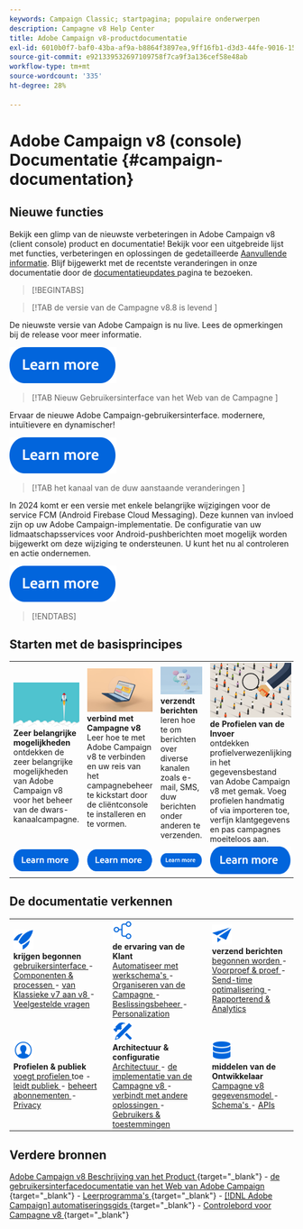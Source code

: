 ```yaml
---
keywords: Campaign Classic; startpagina; populaire onderwerpen
description: Campagne v8 Help Center
title: Adobe Campaign v8-productdocumentatie
exl-id: 6010b0f7-baf0-43ba-af9a-b8864f3897ea,9ff16fb1-d3d3-44fe-9016-15abffdbc74e
source-git-commit: e921339532697109758f7ca9f3a136cef58e48ab
workflow-type: tm+mt
source-wordcount: '335'
ht-degree: 28%

---
```


# Adobe Campaign v8 (console) Documentatie {#campaign-documentation}

## Nieuwe functies

Bekijk een glimp van de nieuwste verbeteringen in Adobe Campaign v8 (client console) product en documentatie! Bekijk voor een uitgebreide lijst met functies, verbeteringen en oplossingen de gedetailleerde [Aanvullende informatie](start/release-notes.md). Blijf bijgewerkt met de recentste veranderingen in onze documentatie door de [ documentatieupdates ](start/documentation-updates.md) pagina te bezoeken.

>[!BEGINTABS]

>[!TAB  de versie van de Campagne v8.8 is levend ]

De nieuwste versie van Adobe Campaign is nu live. Lees de opmerkingen bij de release voor meer informatie.

[![afbeelding](assets/do-not-localize/learn-more-button.svg)](start/release-notes.md)


>[!TAB  Nieuw Gebruikersinterface van het Web van de Campagne ]

Ervaar de nieuwe Adobe Campaign-gebruikersinterface. modernere, intuïtievere en dynamischer!

[![afbeelding](assets/do-not-localize/learn-more-button.svg)](start/campaign-ui.md#ac-web-ui)


>[!TAB  het kanaal van de duw aanstaande veranderingen ]

In 2024 komt er een versie met enkele belangrijke wijzigingen voor de service FCM (Android Firebase Cloud Messaging). Deze kunnen van invloed zijn op uw Adobe Campaign-implementatie. De configuratie van uw lidmaatschapsservices voor Android-pushberichten moet mogelijk worden bijgewerkt om deze wijziging te ondersteunen. U kunt het nu al controleren en actie ondernemen.

[![afbeelding](assets/do-not-localize/learn-more-button.svg)](../technotes/upgrades/push-technote.md)



>[!ENDTABS]

## Starten met de basisprincipes

<table style="table-layout:fixed">
  <tr style="border: 0;">
    <td>
    <a href="start/whats-new.md"><img src="assets/do-not-localize/start-capabilities.png"></a>
    <div><strong> Zeer belangrijke mogelijkheden </strong><br/> ontdekken de zeer belangrijke mogelijkheden van Adobe Campaign v8 voor het beheer van de dwars-kanaalcampagne.</div>
    </td>
    <td>
    <a href="start/connect.md"><img src="assets/do-not-localize/start-connect.jpeg"></a>
    <div><strong> verbind met Campagne v8 </strong><br/> Leer hoe te met Adobe Campaign v8 te verbinden en uw reis van het campagnebeheer te kickstart door de cliëntconsole te installeren en te vormen.</div><br/>
    </td>
    <td>
    <a href="start/create-message.md"><img src="assets/do-not-localize/start-send.jpeg"></a>
    <div><strong> verzendt berichten </strong><br/> leren hoe te om berichten over diverse kanalen zoals e-mail, SMS, duw berichten onder anderen te verzenden.
    </div></td>
    <td>
    <a href="audiences/create-profiles.md"><img src="assets/do-not-localize/start-profiles.png"></a>
    <div><strong> de Profielen van de Invoer </strong><br/> ontdekken profielverwezenlijking in het gegevensbestand van Adobe Campaign v8 met gemak. Voeg profielen handmatig of via importeren toe, verfijn klantgegevens en pas campagnes moeiteloos aan.</div>
    </td>
  </tr>
  <tr style="border: 0;">
    <td align="center"><a href="start/whats-new.md"><img src="assets/do-not-localize/learn-more-button.svg"></a></td>
    <td align="center"><a href="start/connect.md"><img src="assets/do-not-localize/learn-more-button.svg"></a></td>
    <td align="center"><a href="start/create-message.md"><img src="assets/do-not-localize/learn-more-button.svg"></a></td>
    <td align="center"><a href="audiences/create-profiles.md"><img src="assets/do-not-localize/learn-more-button.svg"></a></td>
    </tr>
</table>

## De documentatie verkennen

<table style="table-layout:auto">
  <tr style="border: 0;">
    <td>
      <img src="assets/do-not-localize/icon-start.svg" width="35px">
    <br/>
      <strong> krijgen begonnen </strong><br/> <a href="start/campaign-ui.md"> gebruikersinterface </a> - <a href="start/ac-components.md"> Componenten &amp; processen </a> - <a href="start/v7-to-v8.md"> van Klassieke v7 aan v8 </a> - <a href="start/campaign-faq.md"> Veelgestelde vragen </a>
    </td>
    <td>
      <img src="assets/do-not-localize/icon-experience.svg" width="35px">
    <br/>
      <strong> de ervaring van de Klant </strong><br/> <a href="../automation/workflow/about-workflows.md" target="_blank"> Automatiseer met werkschema's </a> - <a href="../automation/campaigns/set-up-campaigns.md" target="_blank"> Organiseren van de Campagne </a> - <a href="interaction/interaction.md"> Beslissingsbeheer </a> - <a href="send/personalize.md"> Personalization </a>
    </td>
    <td>
      <img src="assets/do-not-localize/icon-send.svg" width="35px">
    <br/>
      <strong> verzend berichten </strong><br/> <a href="start/create-message.md"> begonnen worden </a> - <a href="send/preview-and-proof.md"> Voorproef &amp; proef </a> - <a href="send/predictive.md"> Send-time optimalisering </a> - <a href="reporting/gs-reporting.md"> Rapporterend &amp; Analytics </a>
    </td>
  </tr>
  <tr style="border: 0;">
    <td>
      <img src="assets/do-not-localize/icon_profile-audience.svg" width="35px">
    <br/>
      <strong> Profielen &amp; publiek </strong><br/> <a href="audiences/create-profiles.md"> voegt profielen </a> toe - <a href="audiences/create-audiences.md"> leidt publiek </a> - <a href="start/subscriptions.md"> beheert abonnementen </a> - <a href="start/privacy.md"> Privacy </a>
    </td>
    <td>
      <img src="assets/do-not-localize/icon-configure.svg" width="35px">
    <br/>
      <strong> Architectuur &amp; configuratie </strong><br/> <a href="architecture/architecture.md"> Architectuur </a> - <a href="start/implement.md"> de implementatie van de Campagne v8 </a> - <a href="connect/integration.md"> verbindt met andere oplossingen </a> - <a href="start/gs-permissions.md"> Gebruikers &amp; toestemmingen </a>
    </td>
    <td>
      <img src="assets/do-not-localize/icon-dev.svg" width="35px">
    <br/>
      <strong> middelen van de Ontwikkelaar </strong><br/> <a href="dev/datamodel.md"> Campagne v8 gegevensmodel </a> - <a href="dev/schemas.md"> Schema's </a> - <a href="dev/api.md"> APIs </a>
    </td>
  </tr>
</table>

## Verdere bronnen

[ Adobe Campaign v8 Beschrijving van het Product ](https://helpx.adobe.com/nl/legal/product-descriptions/adobe-campaign-managed-cloud-services.html){target="_blank"} - [ de gebruikersinterfacedocumentatie van het Web van Adobe Campaign ](https://experienceleague.adobe.com/docs/campaign-web/v8/campaign-web-home.html){target="_blank"} - [ Leerprogramma&#39;s ](https://experienceleague.adobe.com/docs/campaign-learn/tutorials/overview.html){target="_blank"} - [[!DNL Adobe Campaign]  automatiseringsgids ](https://experienceleague.adobe.com/docs/campaign/automation/home.html){target="_blank"} - [ Controlebord voor Campagne v8 ](https://experienceleague.adobe.com/docs/control-panel/using/discover-control-panel/key-features.html?lang=nl){target="_blank"}

